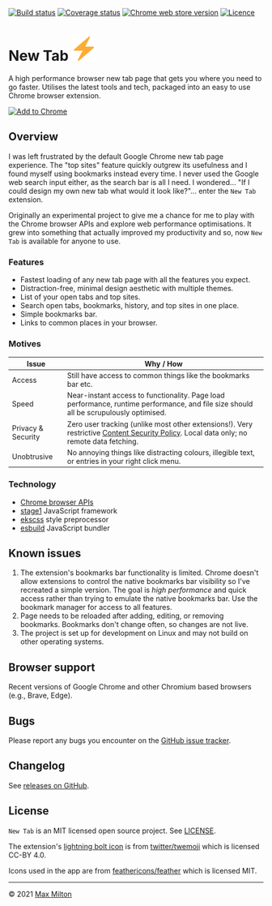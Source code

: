 [![Build status](https://img.shields.io/github/workflow/status/maxmilton/new-tab/ci)](https://github.com/maxmilton/new-tab/actions)
[![Coverage status](https://img.shields.io/codeclimate/coverage/MaxMilton/new-tab)](https://codeclimate.com/github/MaxMilton/new-tab)
[![Chrome web store version](https://img.shields.io/chrome-web-store/v/cpcibnbdmpmcmnkhoiilpnlaepkepknb.svg)](https://chrome.google.com/webstore/detail/new-tab/cpcibnbdmpmcmnkhoiilpnlaepkepknb)
[![Licence](https://img.shields.io/github/license/maxmilton/new-tab.svg)](https://github.com/maxmilton/new-tab/blob/master/LICENSE)

# New Tab ![](./static/icon48.png)

A high performance browser new tab page that gets you where you need to go faster. Utilises the latest tools and tech, packaged into an easy to use Chrome browser extension.

[![Add to Chrome](https://storage.googleapis.com/chrome-gcs-uploader.appspot.com/image/WlD8wC6g8khYWPJUsQceQkhXSlv1/mPGKYBIR2uCP0ApchDXE.png)](https://chrome.google.com/webstore/detail/new-tab/cpcibnbdmpmcmnkhoiilpnlaepkepknb)

## Overview

I was left frustrated by the default Google Chrome new tab page experience. The "top sites" feature quickly outgrew its usefulness and I found myself using bookmarks instead every time. I never used the Google web search input either, as the search bar is all I need. I wondered... "If I could design my own new tab what would it look like?"... enter the `New Tab` extension.

Originally an experimental project to give me a chance for me to play with the Chrome browser APIs and explore web performance optimisations. It grew into something that actually improved my productivity and so, now `New Tab` is available for anyone to use.

### Features

- Fastest loading of any new tab page with all the features you expect.
- Distraction-free, minimal design aesthetic with multiple themes.
- List of your open tabs and top sites.
- Search open tabs, bookmarks, history, and top sites in one place.
- Simple bookmarks bar.
- Links to common places in your browser.

### Motives

<!-- prettier-ignore -->
| Issue | Why / How |
| --- | --- |
| Access | Still have access to common things like the bookmarks bar etc. |
| Speed | Near-instant access to functionality. Page load performance, runtime performance, and file size should all be scrupulously optimised. |
| Privacy & Security | Zero user tracking (unlike most other extensions!). Very restrictive [Content Security Policy](https://developer.mozilla.org/en-US/docs/Web/HTTP/CSP). Local data only; no remote data fetching. |
| Unobtrusive | No annoying things like distracting colours, illegible text, or entries in your right click menu. |

### Technology

- [Chrome browser APIs](https://developer.chrome.com/docs/extensions/reference/)
- [stage1](https://github.com/maxmilton/stage1) JavaScript framework
- [ekscss](https://github.com/maxmilton/ekscss) style preprocessor
- [esbuild](https://esbuild.github.io/) JavaScript bundler

## Known issues

1. The extension's bookmarks bar functionality is limited. Chrome doesn't allow extensions to control the native bookmarks bar visibility so I've recreated a simple version. The goal is _high performance_ and quick access rather than trying to emulate the native bookmarks bar. Use the bookmark manager for access to all features.
1. Page needs to be reloaded after adding, editing, or removing bookmarks. Bookmarks don't change often, so changes are not live.
1. The project is set up for development on Linux and may not build on other operating systems.

## Browser support

Recent versions of Google Chrome and other Chromium based browsers (e.g., Brave, Edge).

## Bugs

Please report any bugs you encounter on the [GitHub issue tracker](https://github.com/maxmilton/new-tab/issues).

## Changelog

See [releases on GitHub](https://github.com/maxmilton/new-tab/releases).

## License

`New Tab` is an MIT licensed open source project. See [LICENSE](https://github.com/maxmilton/new-tab/blob/master/LICENSE).

The extension's [lightning bolt icon](https://github.com/twitter/twemoji/blob/master/assets/svg/26a1.svg) is from [twitter/twemoji](https://github.com/twitter/twemoji) which is licensed CC-BY 4.0.

Icons used in the app are from [feathericons/feather](https://github.com/feathericons/feather) which is licensed MIT.

---

© 2021 [Max Milton](https://maxmilton.com)

